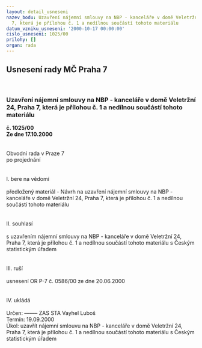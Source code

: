 ```yaml
---
layout: detail_usneseni
nazev_bodu: Uzavření nájemní smlouvy na NBP - kanceláře v domě Veletržní 24, Praha
  7, která je přílohou č. 1 a nedílnou součástí tohoto materiálu
datum_vzniku_usneseni: '2000-10-17 00:00:00'
cislo_usneseni: 1025/00
prilohy: []
organ: rada
---
```

<div id="ucUsn_pList" class="usn">
	<span><h2>Usnesení rady MČ Praha 7 </h2>
<br></span><div class="standBody">
<span><h3>Uzavření nájemní smlouvy na NBP - kanceláře v domě Veletržní 24, Praha 7, která je přílohou č. 1 a nedílnou součástí tohoto materiálu</h3></span><div class="center">
		<strong>č. 1025/00</strong><br>
	</div>
<div class="center">
		<strong>Ze dne 17.10.2000</strong><br><br>
	</div>
<br>Obvodní rada v Praze 7<br>po projednání<br><br><br>I.	bere na vědomí<br><br> předložený materiál - Návrh na uzavření nájemní smlouvy na NBP - kanceláře v domě Veletržní 24, Praha 7, která je přílohou č. 1 a nedílnou součástí tohoto materiálu <br><br><br>II.	souhlasí <br><br>s uzavřením nájemní smlouvy na NBP - kanceláře v domě Veletržní 24, Praha 7, která je přílohou č. 1 a nedílnou součástí tohoto materiálu s  Českým statistickým úřadem<br><br><br>III.	ruší <br><br>usnesení OR P-7 č. 0586/00 ze dne 20.06.2000<br><br><br>IV.	ukládá <br><br> Určen:	–––––	ZAS STA Vayhel Luboš<br>Termín: 19.09.2000<br>Úkol:	uzavřít nájemní smlouvu na NBP - kanceláře v domě Veletržní 24, Praha 7, která je přílohou č. 1 a nedílnou součástí tohoto materiálu s  Českým statistickým úřadem<br><br>
</div>
</div>